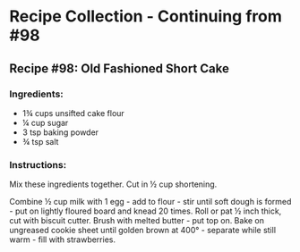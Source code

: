 # Recipe Collection - Continuing from #98

## Recipe #98: Old Fashioned Short Cake

### Ingredients:
- 1¾ cups unsifted cake flour
- ¼ cup sugar
- 3 tsp baking powder
- ¾ tsp salt

### Instructions:
Mix these ingredients together. Cut in ½ cup shortening.

Combine ½ cup milk with 1 egg - add to flour - stir until soft dough is formed - put on lightly floured board and knead 20 times. Roll or pat ½ inch thick, cut with biscuit cutter. Brush with melted butter - put top on. Bake on ungreased cookie sheet until golden brown at 400° - separate while still warm - fill with strawberries.